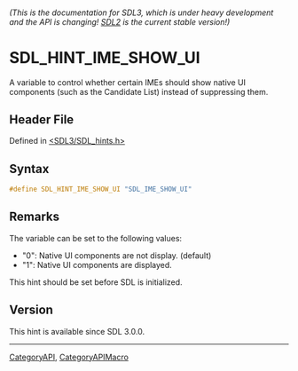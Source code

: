 ###### (This is the documentation for SDL3, which is under heavy development and the API is changing! [SDL2](https://wiki.libsdl.org/SDL2/) is the current stable version!)
# SDL_HINT_IME_SHOW_UI

A variable to control whether certain IMEs should show native UI components (such as the Candidate List) instead of suppressing them.

## Header File

Defined in [<SDL3/SDL_hints.h>](https://github.com/libsdl-org/SDL/blob/main/include/SDL3/SDL_hints.h)

## Syntax

```c
#define SDL_HINT_IME_SHOW_UI "SDL_IME_SHOW_UI"
```

## Remarks

The variable can be set to the following values:

- "0": Native UI components are not display. (default)
- "1": Native UI components are displayed.

This hint should be set before SDL is initialized.

## Version

This hint is available since SDL 3.0.0.

----
[CategoryAPI](CategoryAPI), [CategoryAPIMacro](CategoryAPIMacro)

